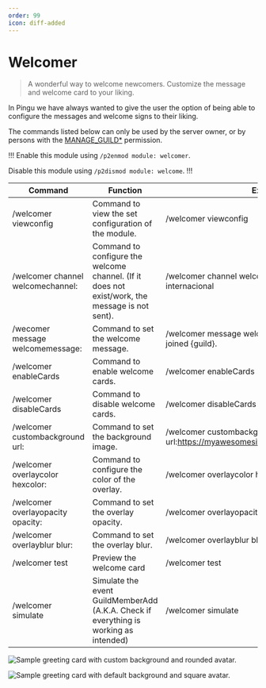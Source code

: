 ```yaml
---
order: 99
icon: diff-added
---
```


# Welcomer
> A wonderful way to welcome newcomers. Customize the message and welcome card to your liking.

In Pingu we have always wanted to give the user the option of being able to configure the messages and welcome signs to their liking.

The commands listed below can only be used by the server owner, or by persons with the [MANAGE_GUILD\*](https://discord.com/developers/docs/topics/permissions) permission.

!!!
Enable this module using `/p2enmod module: welcomer`.

Disable this module using `/p2dismod module: welcome`.
!!!

| Command                                     | Function                                                                                         | Example                                                                     |
|---------------------------------------------|-------------------------------------------------------------------------------------------------|-----------------------------------------------------------------------------|
| /welcomer viewconfig                        | Command to view the set configuration of the module.                                            | /welcomer viewconfig                                                        |
| /welcomer channel welcomechannel: <channel> | Command to configure the welcome channel. (If it does not exist/work, the message is not sent). | /welcomer channel welcomerchannel:#aeropuerto-internacional                 |
| /wecomer message welcomemessage:            | Command to set the welcome message.                                                             | /welcomer message welcomemessage:{member} has joined {guild}.               |
| /welcomer enableCards                       | Command to enable welcome cards.                                                                | /welcomer enableCards                                                       |
| /welcomer disableCards                      | Command to disable welcome cards.                                                               | /welcomer disableCards                                                      |
| /welcomer custombackground url:             | Command to set the background image.                                                            | /welcomer custombackground url:https://myawesomesite.com/myawesomephoto.png |
| /welcomer overlaycolor hexcolor:            | Command to configure the color of the overlay.                                                  | /welcomer overlaycolor hexcolor:#fff                                        |
| /welcomer overlayopacity opacity:           | Command to set the overlay opacity.                                                             | /welcomer overlayopacity opacity:50                                         |
| /welcomer overlayblur blur:                 | Command to set the overlay blur.                                                                | /welcomer overlayblur blur:25                                               |
| /welcomer test                              | Preview the welcome card                                                                        | /welcomer test                                                              |
| /welcomer simulate                          | Simulate the event GuildMemberAdd (A.K.A. Check if everything is working as intended)           | /welcomer simulate                                                          |

![Sample greeting card with custom background and rounded avatar.](https://cdn.discordapp.com/attachments/925135972251881482/925135999149953074/yjjemZDfcZKRAjQlpsphBaGbxTSuhzuR.png)

![Sample greeting card with default background and square avatar.](https://cdn.discordapp.com/attachments/925135972251881482/925135999506456596/yFKHQgmSQsjGYdJsCbBotUxsUAmiNlgp.png)
